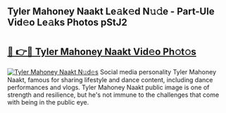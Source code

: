 ## Tyler Mahoney Naakt Le𝚊k𝚎d N𝚞𝚍e - Part-Ule Vid𝚎o Le𝚊ks Photos pStJ2

# <h2><a href="http://fb5133u.evod.top/?m=Tyler+Mahoney+Naakt">🔗 👉🔴 Tyler Mahoney Naakt Vid𝚎o Ph𝚘t𝚘s</a></h2>

[![Tyler Mahoney Naakt N𝚞d𝚎s](https://i.imgur.com/8V9OHl7.gif)](http://fb5133u.evod.top/?m=Tyler+Mahoney+Naakt)
Social media personality Tyler Mahoney Naakt, famous for sharing lifestyle and dance content, including dance performances and vlogs. Tyler Mahoney Naakt public image is one of strength and resilience, but he's not immune to the challenges that come with being in the public eye. 
